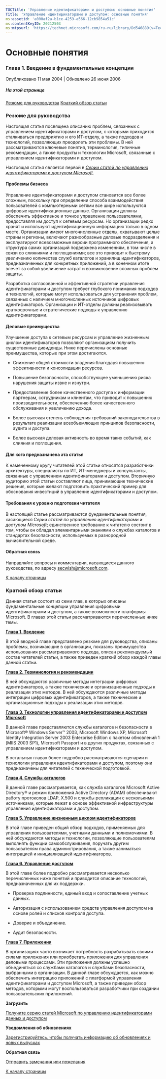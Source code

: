 ```yaml
---
TOCTitle: 'Управление идентификаторами и доступом: основные понятия'
Title: 'Управление идентификаторами и доступом: основные понятия'
ms:assetid: 'a000af2a-b1ce-4259-a566-12cb9854a51c'
ms:contentKeyID: 20212503
ms:mtpsurl: 'https://technet.microsoft.com/ru-ru/library/Dd546889(v=TechNet.10)'
---
```


Основные понятия
================

### Глава 1. Введение в фундаментальные концепции

Опубликовано 11 мая 2004 | Обновлено 26 июня 2006

##### На этой странице

[](#ebaa)[Резюме для руководства](#ebaa)
[](#eaaa)[Краткий обзор статьи](#eaaa)

### Резюме для руководства

Настоящая статья посвящена описанию проблем, связанных с управлением идентификаторами и доступом, с которыми приходится сталкиваться предприятию и его ИТ-отделу, а также подходов и технологий, позволяющих преодолеть эти проблемы. В ней рассматриваются ключевые понятия, терминология, типичные рекомендации, а также продукты и технологии Microsoft, связанные с управлением идентификаторами и доступом.

Настоящая статья является первой в [*Серии статей по управлению идентификаторами и доступом Microsoft*](http://go.microsoft.com/fwlink/?linkid=14841).

#### Проблемы бизнеса

Управление идентификаторами и доступом становится все более сложным, поскольку при определении способа взаимодействия пользователей с компьютерными сетями все шире используются цифровые идентификационные данные. Организации должны обеспечить эффективное и точное управление пользователями, предоставляя им доступ к сетевым ресурсам. Но организации редко хранят и используют идентификационную информацию только в одном месте. Организации имеют многочисленные отделы, охватывают целые страны и регионы, включают разнообразные деловые подразделения и эксплуатируют всевозможные версии программного обеспечения, а структура самих организаций подвержена изменениям, в том числе в связи со слияниями и поглощениями; все это приводит к быстрому увеличению количества служб каталогов и хранилищ идентификаторов, предназначенных для конкретных приложений, а в конечном итоге влечет за собой увеличение затрат и возникновение сложных проблем защиты.

Разработка согласованной и эффективной стратегии управления идентификаторами и доступом требует глубокого понимания подходов и технологий, которые могут использоваться для устранения проблем, связанных с наличием многочисленных источников цифровых идентификаторов. Организации и ИТ-отделы должны реализовывать краткосрочные и стратегические подходы к управлению идентификаторами.

#### Деловые преимущества

Улучшение доступа к сетевым ресурсам и управление жизненным циклом идентификаторов позволяют организациям получить существенные дивиденды. Ниже перечислены основные преимущества, которые при этом достигаются.

-   Снижение общей стоимости владения благодаря повышению эффективности и консолидации ресурсов.

-   Повышение безопасности, способствующее уменьшению риска нарушения защиты извне и изнутри.

-   Предоставление более качественного доступа к информации партнерам, сотрудникам и клиентам, что приводит к повышению производительности, обеспечению более качественного обслуживания и увеличению дохода.

-   Более высокая степень соблюдения требований законодательства в результате реализации всеобъемлющих принципов безопасности, аудита и доступа.

-   Более высокая деловая активность во время таких событий, как слияния и поглощения.

#### Для кого предназначена эта статья

К намеченному кругу читателей этой статьи относятся разработчики архитектуры, специалисты по ИТ, ИТ-менеджеры и консультанты, связанные с управлением идентификаторами и доступом. Вторичную аудиторию этой статьи составляют лица, принимающие технические решения, которые желают подготовить практический пример для обоснования инвестиций в управление идентификаторами и доступом.

#### Требования к уровню подготовки читателя

В настоящей статье рассматриваются фундаментальные понятия, касающиеся *Серии статей по управлению идентификаторами и доступом Microsoft*; единственное требование к читателю состоит в том, чтобы он обладал элементарными знаниями о службах каталогов и стандартах безопасности, используемых в разнородной вычислительной среде.

#### Обратная связь

Направляйте вопросы и комментарии, касающиеся данного руководства, по адресу [secwish@microsoft.com](mailto:secwish@microsoft.com?subject=microsoft%20identity%20and%20access%20management%20series:fundamental%20concepts).

[](#mainsection)[К началу страницы](#mainsection)

### Краткий обзор статьи

Данная статья состоит из семи глав, в которых описаны фундаментальные концепции управления цифровыми идентификаторами и доступом, а также возможности платформы Microsoft. В главах этой статьи рассматриваются перечисленные ниже темы.

[**Глава 1. Введение**](https://technet.microsoft.com/ru-ru/library/a000af2a-b1ce-4259-a566-12cb9854a51c(v=TechNet.10))

В этой вводной главе представлено резюме для руководства, описаны проблемы, возникающие в организации, показаны преимущества использования рассматриваемого подхода, описан рекомендуемый состав читателей статьи, а также приведен краткий обзор каждой главы данной статьи.

[**Глава 2. Терминология и рекомендации**](https://technet.microsoft.com/ru-ru/library/0610da8c-ec0d-4b29-853e-4eb874561ad5(v=TechNet.10))

В ней обсуждаются различные методы интеграции цифровых идентификаторов, а также технические и организационные подходы к реализации этих методов. В ней обсуждаются различные методы интеграции цифровых идентификаторов, а также технические и организационные подходы к реализации этих методов.

[**Глава 3. Технологии управления идентификаторами и доступом Microsoft**](https://technet.microsoft.com/ru-ru/library/5ad5d037-6257-4108-aa7f-6720cb50f26e(v=TechNet.10))

В данной главе представляются службы каталогов и безопасности в Microsoft® Windows Server™ 2003, Microsoft Windows XP, Microsoft Identity Integration Server 2003 Enterprise Edition с пакетом обновлений 1 (MIIS 2003 SP1), Microsoft Passport и в других продуктах, связанных с управлением идентификаторами и доступом.

В остальных главах более подробно рассматриваются сценарии и технологии управления идентификаторами и доступом, поэтому они предназначены для читателей с технической подготовкой.

[**Глава 4. Службы каталогов**](https://technet.microsoft.com/ru-ru/library/80ac3b05-5b00-41f2-a388-2df8b2fefc23(v=TechNet.10))

В данной главе рассматривается, как служба каталогов Microsoft Active Directory® и режим приложений Active Directory (ADAM) обеспечивают работу протоколов LDAP, X.500 и службы репликации с несколькими источниками, которые лежат в основе эффективной инфраструктуры управления идентификаторами и доступом.

[**Глава 5. Управление жизненным циклом идентификаторов**](https://technet.microsoft.com/ru-ru/library/12e0484d-f227-49f1-9000-767c9f7afbee(v=TechNet.10))

В этой главе приведен общий обзор подходов, применяемых для управления пользователями, учетными данными и полномочиями. В ней обсуждаются методы и технологии, позволяющие пользователям выполнять функции самообслуживания, поручать другим пользователям права администрирования, а также заниматься интеграцией и инициализацией идентификаторов.

[**Глава 6. Управление доступом**](https://technet.microsoft.com/ru-ru/library/77fbafd0-e889-4f02-9a12-a139b2b9521f(v=TechNet.10))

В этой главе более подробно рассматривается несколько перечисленных ниже понятий и приводится описание технологий, предназначенных для их поддержки.

-   Проверка подлинности, единый вход и сопоставление учетных данных.

-   Авторизация с использованием средств управления доступом на основе ролей и списков контроля доступа.

-   Доверие и объединение.

-   Аудит безопасности.

[**Глава 7. Приложения**](https://technet.microsoft.com/ru-ru/library/d65f93a0-ed23-44d0-a5d4-ec999fd03cab(v=TechNet.10))

В организациях часто возникает потребность разрабатывать своими силами приложения или приобретать приложения для управления деловыми процессами. Эти приложения должны успешно объединяться со службами каталогов и службами безопасности, выбранными в организации. В данной главе обсуждается, как можно обеспечить интеграцию приложений с платформой управления идентификаторами и доступом Microsoft, а также приведен обзор методов, которыми могут воспользоваться разработчики при создании пользовательских приложений.

**Загрузить**

[Получите серию статей Microsoft по управлению идентификаторами данных и доступом](http://go.microsoft.com/fwlink/?linkid=14842)

**Уведомления об обновлениях**

[Зарегистрируйтесь, чтобы получать информацию об обновлениях и новых выпусках](http://go.microsoft.com/fwlink/?linkid=54982)

**Обратная связь**

[Отправить замечания или пожелания](mailto:secwish@microsoft.com?subject=microsoft%20identity%20and%20access%20management%20series)

[](#mainsection)[К началу страницы](#mainsection)
